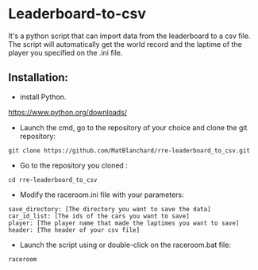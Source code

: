 # Leaderboard-to-csv
It's a python script that can import data from the leaderboard to a csv file.
The script will automatically get the world record and the laptime of the player you specified on the .ini file.
## Installation:
- install Python.

https://www.python.org/downloads/
- Launch the cmd, go to the repository of your choice and clone the git repository:
```
git clone https://github.com/MatBlanchard/rre-leaderboard_to_csv.git
```
- Go to the repository you cloned :
```
cd rre-leaderboard_to_csv
```
- Modify the raceroom.ini file with your parameters:
```
save_directory: [The directory you want to save the data]
car_id_list: [The ids of the cars you want to save]
player: [The player name that made the laptimes you want to save]
header: [The header of your csv file]
```
- Launch the script using or double-click on the raceroom.bat file:
```
raceroom
```
